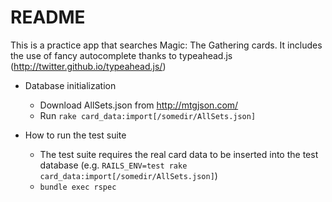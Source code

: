 # README

This is a practice app that searches Magic: The Gathering cards.  It includes the use of fancy autocomplete thanks to typeahead.js (http://twitter.github.io/typeahead.js/)

* Database initialization
  * Download AllSets.json from http://mtgjson.com/
  * Run `rake card_data:import[/somedir/AllSets.json]`

* How to run the test suite
  * The test suite requires the real card data to be inserted into the test database (e.g. `RAILS_ENV=test rake card_data:import[/somedir/AllSets.json]`)
  * `bundle exec rspec`

